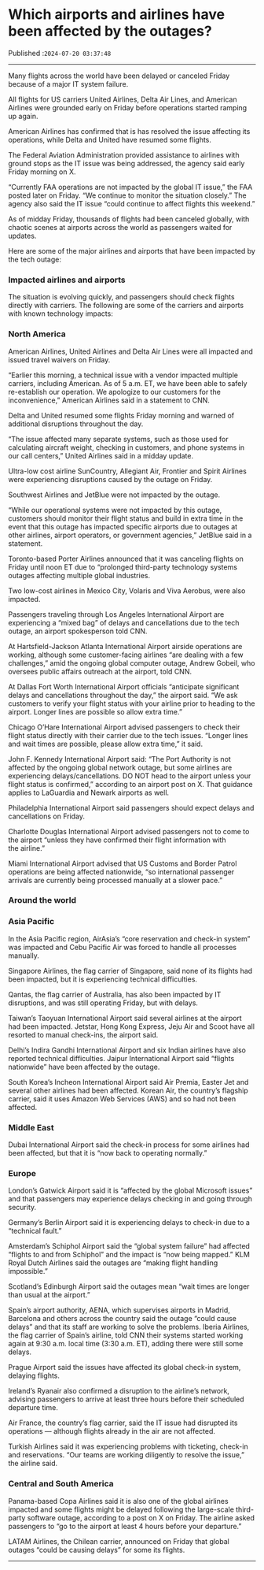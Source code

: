 # Which airports and airlines have been affected by the outages?

Published :`2024-07-20 03:37:48`

---

Many flights across the world have been delayed or canceled Friday because of a major IT system failure.

All flights for US carriers United Airlines, Delta Air Lines, and American Airlines were grounded early on Friday before operations started ramping up again.

American Airlines has confirmed that is has resolved the issue affecting its operations, while Delta and United have resumed some flights.

The Federal Aviation Administration provided assistance to airlines with ground stops as the IT issue was being addressed, the agency said early Friday morning on X.

“Currently FAA operations are not impacted by the global IT issue,” the FAA posted later on Friday. “We continue to monitor the situation closely.” The agency also said the IT issue “could continue to affect flights this weekend.”

As of midday Friday, thousands of flights had been canceled globally, with chaotic scenes at airports across the world as passengers waited for updates.

Here are some of the major airlines and airports that have been impacted by the tech outage:

### Impacted airlines and airports

The situation is evolving quickly, and passengers should check flights directly with carriers. The following are some of the carriers and airports with known technology impacts:

### North America

American Airlines, United Airlines and Delta Air Lines were all impacted and issued travel waivers on Friday.

“Earlier this morning, a technical issue with a vendor impacted multiple carriers, including American. As of 5 a.m. ET, we have been able to safely re-establish our operation. We apologize to our customers for the inconvenience,” American Airlines said in a statement to CNN.

Delta and United resumed some flights Friday morning and warned of additional disruptions throughout the day.

“The issue affected many separate systems, such as those used for calculating aircraft weight, checking in customers, and phone systems in our call centers,” United Airlines said in a midday update.

Ultra-low cost airline SunCountry, Allegiant Air, Frontier and Spirit Airlines were experiencing disruptions caused by the outage on Friday.

Southwest Airlines and JetBlue were not impacted by the outage.

“While our operational systems were not impacted by this outage, customers should monitor their flight status and build in extra time in the event that this outage has impacted specific airports due to outages at other airlines, airport operators, or government agencies,” JetBlue said in a statement.

Toronto-based Porter Airlines announced that it was canceling flights on Friday until noon ET due to “prolonged third-party technology systems outages affecting multiple global industries.

Two low-cost airlines in Mexico City, Volaris and Viva Aerobus, were also impacted.

Passengers traveling through Los Angeles International Airport are experiencing a “mixed bag” of delays and cancellations due to the tech outage, an airport spokesperson told CNN.

At Hartsfield-Jackson Atlanta International Airport airside operations are working, although some customer-facing airlines “are dealing with a few challenges,” amid the ongoing global computer outage, Andrew Gobeil, who oversees public affairs outreach at the airport, told CNN.

At Dallas Fort Worth International Airport officials “anticipate significant delays and cancellations throughout the day,” the airport said. “We ask customers to verify your flight status with your airline prior to heading to the airport. Longer lines are possible so allow extra time.”

Chicago O’Hare International Airport advised passengers to check their flight status directly with their carrier due to the tech issues. “Longer lines and wait times are possible, please allow extra time,” it said.

John F. Kennedy International Airport said: “The Port Authority is not affected by the ongoing global network outage, but some airlines are experiencing delays/cancellations. DO NOT head to the airport unless your flight status is confirmed,” according to an airport post on X. That guidance applies to LaGuardia and Newark airports as well.

Philadelphia International Airport said passengers should expect delays and cancellations on Friday.

Charlotte Douglas International Airport advised passengers not to come to the airport “unless they have confirmed their flight information with the airline.”

Miami International Airport advised that US Customs and Border Patrol operations are being affected nationwide, “so international passenger arrivals are currently being processed manually at a slower pace.”

### Around the world

### Asia Pacific

In the Asia Pacific region, AirAsia’s “core reservation and check-in system” was impacted and Cebu Pacific Air was forced to handle all processes manually.

Singapore Airlines, the flag carrier of Singapore, said none of its flights had been impacted, but it is experiencing technical difficulties.

Qantas, the flag carrier of Australia, has also been impacted by IT disruptions, and was still operating Friday, but with delays.

Taiwan’s Taoyuan International Airport said several airlines at the airport had been impacted. Jetstar, Hong Kong Express, Jeju Air and Scoot have all resorted to manual check-ins, the airport said.

Delhi’s Indira Gandhi International Airport and six Indian airlines have also reported technical difficulties. Jaipur International Airport said “flights nationwide” have been affected by the outage.

South Korea’s Incheon International Airport said Air Premia, Easter Jet and several other airlines had been affected. Korean Air, the country’s flagship carrier, said it uses Amazon Web Services (AWS) and so had not been affected.

### Middle East

Dubai International Airport said the check-in process for some airlines had been affected, but that it is “now back to operating normally.”

### Europe

London’s Gatwick Airport said it is “affected by the global Microsoft issues” and that passengers may experience delays checking in and going through security.

Germany’s Berlin Airport said it is experiencing delays to check-in due to a “technical fault.”

Amsterdam’s Schiphol Airport said the “global system failure” had affected “flights to and from Schiphol” and the impact is “now being mapped.” KLM Royal Dutch Airlines said the outages are “making flight handling impossible.”

Scotland’s Edinburgh Airport said the outages mean “wait times are longer than usual at the airport.”

Spain’s airport authority, AENA, which supervises airports in Madrid, Barcelona and others across the country said the outage “could cause delays” and that its staff are working to solve the problems. Iberia Airlines, the flag carrier of Spain’s airline, told CNN their systems started working again at 9:30 a.m. local time (3:30 a.m. ET), adding there were still some delays.

Prague Airport said the issues have affected its global check-in system, delaying flights.

Ireland’s Ryanair also confirmed a disruption to the airline’s network, advising passengers to arrive at least three hours before their scheduled departure time.

Air France, the country’s flag carrier, said the IT issue had disrupted its operations — although flights already in the air are not affected.

Turkish Airlines said it was experiencing problems with ticketing, check-in and reservations. “Our teams are working diligently to resolve the issue,” the airline said.

### Central and South America

Panama-based Copa Airlines said it is also one of the global airlines impacted and some flights might be delayed following the large-scale third-party software outage, according to a post on X on Friday. The airline asked passengers to “go to the airport at least 4 hours before your departure.”

LATAM Airlines, the Chilean carrier, announced on Friday that global outages “could be causing delays” for some its flights.

---

